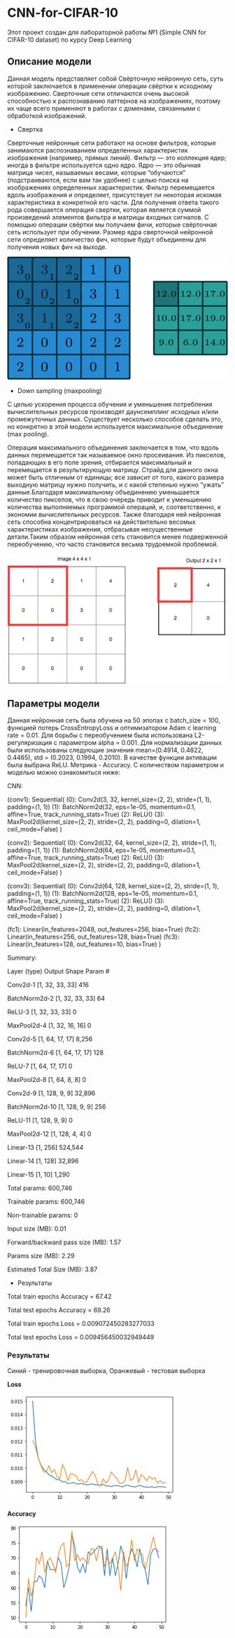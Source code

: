 # CNN-for-CIFAR-10

Этот проект создан для лабораторной работы №1 (Simple CNN for CIFAR-10 dataset) по курсу Deep Learning
## Описание модели
Данная модель представляет собой Свёрточную нейронную сеть, суть которой заключается в применении операции свёртки к исходному изображению.
Сверточные сети отличаются очень высокой способностью к распознаванию паттернов на изображениях, поэтому их чаще всего применяют в работах с доменами, связанными с обработкой изображений.

* Свертка

Сверточные нейронные сети работают на основе фильтров, которые занимаются распознаванием определенных характеристик изображения (например, прямых линий). Фильтр — это коллекция ядер; иногда в фильтре используется одно ядро. Ядро — это обычная матрица чисел, называемых весами, которые “обучаются” (подстраиваются, если вам так удобнее) с целью поиска на изображениях определенных характеристик. Фильтр перемещается вдоль изображения и определяет, присутствует ли некоторая искомая характеристика в конкретной его части. Для получения ответа такого рода совершается операция свертки, которая является суммой произведений элементов фильтра и матрицы входных сигналов. С помощью операции свёртки мы получаем фичи, которые свёрточная сеть использует при обучении. Размер ядра сверточной нейронной сети определяет количество фич, которые будут объединены для получения новых фич на выходе.

![Операция свёртки](https://github.com/AxekA13/CNN-for-CIFAR-10/blob/master/Images/2d-covolutions.gif)

* Down sampling (maxpooling)

С целью ускорения процесса обучения и уменьшения потребления вычислительных ресурсов производят даунсемплинг исходных и/или промежуточных данных. Существует несколько способов сделать это, но конкретно в этой модели используется максимальное объединение (max pooling).

Операция максимального объединения заключается в том, что вдоль данных перемещается так называемое окно просеивания. Из пикселов, попадающих в его поле зрения, отбирается максимальный и перемещается в результирующую матрицу. Страйд для данного окна может быть отличным от единицы; все зависит от того, какого размера выходную матрицу нужно получить, и с какой степенью нужно “ужать” данные.Благодаря максимальному объединению уменьшается количество пикселов, что в свою очередь приводит к уменьшению количества выполняемых программой операций, и, соответственно, к экономии вычислительных ресурсов. Также благодаря ней нейронная сеть способна концентрироваться на действительно весомых характеристиках изображения, отбрасывая несущественные детали.Таким образом нейронная сеть становится менее подверженной переобучению, что часто становится весьма трудоемкой проблемой.

![Операция down sampling](https://github.com/AxekA13/CNN-for-CIFAR-10/blob/master/Images/MaxPool.gif)

## Параметры модели

Данная нейронная сеть была обучена на 50 эпопах с batch_size = 100, функцией потерь CrossEntropyLoss и оптимизатором Adam с learning rate = 0.01. Для борьбы с переобучением была использована L2-регуляризация с параметром alpha = 0.001. Для нормализации данных были использованы следующие значения mean=(0.4914, 0.4822, 0.4465), std = (0.2023, 0.1994, 0.2010). В качестве функции активации была выбрана ReLU. Метрика - Accuracy. С количеством параметром и моделью можно ознакомиться ниже:

CNN:

(conv1): Sequential(
(0): Conv2d(3, 32, kernel_size=(2, 2), stride=(1, 1), padding=(1, 1))
(1): BatchNorm2d(32, eps=1e-05, momentum=0.1, affine=True, track_running_stats=True)
(2): ReLU()
(3): MaxPool2d(kernel_size=(2, 2), stride=(2, 2), padding=0, dilation=1, ceil_mode=False)
)

(conv2): Sequential(
(0): Conv2d(32, 64, kernel_size=(2, 2), stride=(1, 1), padding=(1, 1))
(1): BatchNorm2d(64, eps=1e-05, momentum=0.1, affine=True, track_running_stats=True)
(2): ReLU()
(3): MaxPool2d(kernel_size=(2, 2), stride=(2, 2), padding=0, dilation=1, ceil_mode=False)
)

(conv3): Sequential(
(0): Conv2d(64, 128, kernel_size=(2, 2), stride=(1, 1), padding=(1, 1))
(1): BatchNorm2d(128, eps=1e-05, momentum=0.1, affine=True, track_running_stats=True)
(2): ReLU()
(3): MaxPool2d(kernel_size=(2, 2), stride=(2, 2), padding=0, dilation=1, ceil_mode=False)
)

(fc1): Linear(in_features=2048, out_features=256, bias=True)
(fc2): Linear(in_features=256, out_features=128, bias=True)
(fc3): Linear(in_features=128, out_features=10, bias=True)
)

Summary:

Layer (type) Output Shape Param #

Conv2d-1 [1, 32, 33, 33] 416

BatchNorm2d-2 [1, 32, 33, 33] 64

ReLU-3 [1, 32, 33, 33] 0

MaxPool2d-4 [1, 32, 16, 16] 0

Conv2d-5 [1, 64, 17, 17] 8,256

BatchNorm2d-6 [1, 64, 17, 17] 128

ReLU-7 [1, 64, 17, 17] 0

MaxPool2d-8 [1, 64, 8, 8] 0

Conv2d-9 [1, 128, 9, 9] 32,896

BatchNorm2d-10 [1, 128, 9, 9] 256

ReLU-11 [1, 128, 9, 9] 0

MaxPool2d-12 [1, 128, 4, 4] 0

Linear-13 [1, 256] 524,544

Linear-14 [1, 128] 32,896

Linear-15 [1, 10] 1,290


Total params: 600,746

Trainable params: 600,746

Non-trainable params: 0


Input size (MB): 0.01

Forward/backward pass size (MB): 1.57

Params size (MB): 2.29

Estimated Total Size (MB): 3.87

* Результаты 

Total train epochs Accuracy = 67.42

Total test epochs Accuracy = 69.26

Total train epochs Loss = 0.009072450283277033

Total test epochs Loss = 0.009456450032949449

### Результаты

Синий - тренировочная выборка,
Оранжевый - тестовая выборка

**Loss**

![Loss](https://github.com/AxekA13/CNN-for-CIFAR-10/blob/master/Images/Loss.png)

**Accuracy**

![Accuracy](https://github.com/AxekA13/CNN-for-CIFAR-10/blob/master/Images/Accuracy.png)

